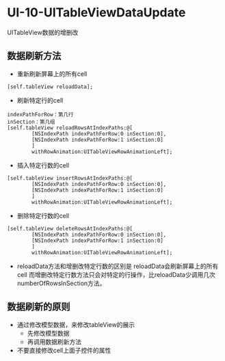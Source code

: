 # UI-10-UITableViewDataUpdate
UITableView数据的增删改
## 数据刷新方法
- 重新刷新屏幕上的所有cell<br>
```
[self.tableView reloadData];
```
- 刷新特定行的cell<br>
```
indexPathForRow：第几行
inSection：第几组
[self.tableView reloadRowsAtIndexPaths:@[
        [NSIndexPath indexPathForRow:0 inSection:0],
        [NSIndexPath indexPathForRow:1 inSection:0]
        ]
        withRowAnimation:UITableViewRowAnimationLeft];
```
- 插入特定行数的cell<br>
```
[self.tableView insertRowsAtIndexPaths:@[
        [NSIndexPath indexPathForRow:0 inSection:0],
        [NSIndexPath indexPathForRow:1 inSection:0]
        ]
        withRowAnimation:UITableViewRowAnimationLeft];
```
- 删除特定行数的cell<br>
```
[self.tableView deleteRowsAtIndexPaths:@[
        [NSIndexPath indexPathForRow:0 inSection:0],
        [NSIndexPath indexPathForRow:1 inSection:0]
        ]
        withRowAnimation:UITableViewRowAnimationLeft];
```
- reloadData方法和增删改特定行数的区别是 reloadData会刷新屏幕上的所有cell 而增删改特定行数方法只会对特定的行操作，比reloadData少调用几次numberOfRowsInSection方法。
## 数据刷新的原则
- 通过修改模型数据，来修改tableView的展示
    - 先修改模型数据
    - 再调用数据刷新方法
- 不要直接修改cell上面子控件的属性